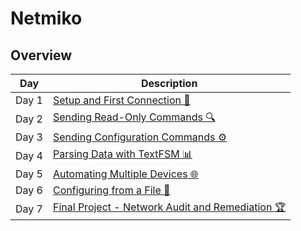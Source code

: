 # Netmiko




## Overview

| Day | Description |
| ------ | ----- |
| Day 1 | [Setup and First Connection 🚀](/Topics/Programming/Python/Challenges/Netmiko/Day-01.md) |
| Day 2 | [Sending Read-Only Commands 🔍](/Topics/Programming/Python/Challenges/Netmiko/Day-02.md) |
| Day 3 | [Sending Configuration Commands ⚙️](/Topics/Programming/Python/Challenges/Netmiko/Day-03.md) |
| Day 4 | [Parsing Data with TextFSM 📊](/Topics/Programming/Python/Challenges/Netmiko/Day-04.md) |
| Day 5 | [Automating Multiple Devices 🌐](/Topics/Programming/Python/Challenges/Netmiko/Day-05.md) |
| Day 6 | [Configuring from a File 📁](/Topics/Programming/Python/Challenges/Netmiko/Day-06.md) |
| Day 7 | [Final Project - Network Audit and Remediation 🏆](/Topics/Programming/Python/Challenges/Netmiko/Day-07.md) |

